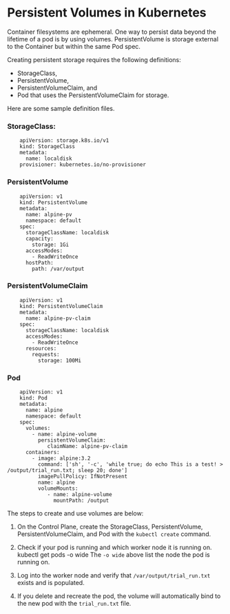# Persistent Volumes in Kubernetes

Container filesystems are ephemeral. One way to persist data beyond the lifetime of a pod is by using volumes. PersistentVolume is storage external to the Container but within the same Pod spec.

Creating persistent storage requires the following definitions:

 -  StorageClass, 
 -  PersistentVolume, 
 -  PersistentVolumeClaim, and
 -  Pod that uses the PersistentVolumeClaim for storage.

Here are some sample definition files. 

### StorageClass:

        apiVersion: storage.k8s.io/v1
        kind: StorageClass
        metadata:
          name: localdisk
        provisioner: kubernetes.io/no-provisioner


### PersistentVolume

        apiVersion: v1
        kind: PersistentVolume
        metadata:
          name: alpine-pv
          namespace: default
        spec:
          storageClassName: localdisk
          capacity:
            storage: 1Gi
          accessModes:
            - ReadWriteOnce
          hostPath:
            path: /var/output

###  PersistentVolumeClaim

        apiVersion: v1
        kind: PersistentVolumeClaim
        metadata:
          name: alpine-pv-claim
        spec:
          storageClassName: localdisk
          accessModes:
            - ReadWriteOnce
          resources:
            requests:
              storage: 100Mi


### Pod

        apiVersion: v1
        kind: Pod
        metadata:
          name: alpine
          namespace: default
        spec:
          volumes:
            - name: alpine-volume
              persistentVolumeClaim:
                 claimName: alpine-pv-claim
          containers:
            - image: alpine:3.2
              command: ['sh', '-c', 'while true; do echo This is a test! > /output/trial_run.txt; sleep 20; done']
              imagePullPolicy: IfNotPresent
              name: alpine
              volumeMounts:
                 - name: alpine-volume
                   mountPath: /output 

The steps to create and use volumes are below:

1. On the Control Plane, create the StorageClass, PersistentVolume, PersistentVolumeClaim, and Pod with the `kubectl create` command. 

2. Check if your pod is running and which worker node it is running on. 
         kubectl get pods -o wide 
The `-o wide` above list the node the pod is running on. 

3. Log into the worker node and verify that `/var/output/trial_run.txt` exists and is populated. 

4. If you delete and recreate the pod, the volume will automatically bind to the new pod with the `trial_run.txt` file.     
